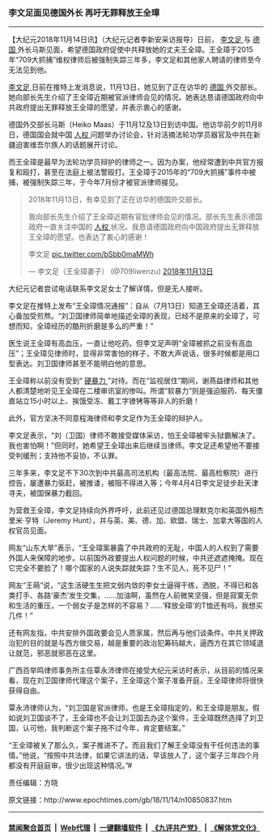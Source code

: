 ### 李文足面见德国外长 再吁无罪释放王全璋
------------------------

<p>
 【大纪元2018年11月14日讯】（大纪元记者李新安采访报导）日前，
 <a href="http://www.epochtimes.com/gb/tag/%E6%9D%8E%E6%96%87%E8%B6%B3.html">
  李文足
 </a>
 与
 <a href="http://www.epochtimes.com/gb/tag/%E5%BE%B7%E5%9B%BD.html">
  德国
 </a>
 外长马斯见面，希望德国政府促使中共释放她的丈夫王全璋。王全璋于2015年“709大抓捕”维权律师后被强制失踪三年多，李文足和其他家人聘请的律师至今无法见到他。
</p>
<p>
 <a href="http://www.epochtimes.com/gb/tag/%E6%9D%8E%E6%96%87%E8%B6%B3.html">
  李文足
 </a>
 日前在推特上发消息说，11月13日，她见到了正在访华的
 <a href="http://www.epochtimes.com/gb/tag/%E5%BE%B7%E5%9B%BD.html">
  德国
 </a>
 外交部长。她向部长先生介绍了王全璋近期被官派律师会见的情况。她表达恳请德国政府向中共政府提出无罪释放王全璋的愿望，并表示衷心的感谢。
</p>
<p>
 德国外交部长马斯（Heiko Maas）于11月12及13日到访中国。他访华前夕的11月8日，德国国会就中国
 <a href="http://www.epochtimes.com/gb/tag/%E4%BA%BA%E6%9D%83.html">
  人权
 </a>
 问题举办讨论会，针对活摘法轮功学员器官及中共在新疆迫害维吾尔族人的话题展开讨论。
</p>
<p>
 而王全璋是最早为法轮功学员辩护的律师之一。因为办案，他经常遭到中共官方报复和殴打，甚至在法庭上被法警殴打。王全璋于2015年的“709大抓捕”事件中被捕，被强制失踪三年，于今年7月份才被官派律师接见。
</p>
<p>
</p>
<blockquote class="twitter-tweet" data-lang="zh-cn">
 <p dir="ltr" lang="zh">
  2018年11月13日，有幸见到了正在访华的德国外交部长。
 </p>
 <p>
  我向部长先生介绍了王全璋近期有官批律师会见的情况。部长先生表示德国政府一直关注中国的
  <a href="http://www.epochtimes.com/gb/tag/%E4%BA%BA%E6%9D%83.html">
   人权
  </a>
  状况。我恳请德国政府向中国政府提出无罪释放王全璋的愿望。也表达了衷心的感谢！
 </p>
 <p>
  李文足
  <a href="https://t.co/bSbb0maMWh">
   pic.twitter.com/bSbb0maMWh
  </a>
 </p>
 <p>
  — 李文足（王全璋妻子） (@709liwenzu)
  <a href="https://twitter.com/709liwenzu/status/1062295707976052737?ref_src=twsrc%5Etfw">
   2018年11月13日
  </a>
 </p>
</blockquote>
<p>
 <p>
  大纪元记者尝试电话联系李文足女士了解详情，但是无人接听。
 </p>
 <p>
  李文足在推特上发布“王全璋情况通报”：自从（7月13日）知道王全璋还活着，其心备加受煎熬。“刘卫国律师简单地描述全璋的表现，已经不是原来的全璋了，可想而知，全璋经历的酷刑折磨是多么的严重！”
 </p>
 <p>
  医生说王全璋有高血压，一直让他吃药。但李文足声明“全璋被抓之前没有高血压”；王全璋见律师时，显得非常害怕的样子，不敢大声说话，很多时候都是用口型表达。刘卫国律师甚至不能明白他的意思。
 </p>
 <p>
  王全璋称以前没有受到“
  <a href="http://www.epochtimes.com/gb/tag/%E7%A1%AC%E6%9A%B4%E5%8A%9B.html">
   硬暴力
  </a>
  ”对待。而在“监视居住”期间，谢燕益律师和其他人都清楚地听见王全璋在二楼审讯室的惨叫。所谓“软暴力”则是强迫服药、每天僵直站立15小时以上、挨饿受冻、戴工字镣铐等等非人的折磨！
 </p>
 <p>
  此外，官方坚决不同意程海律师和李文足作为王全璋的辩护人。
 </p>
 <p>
  李文足表示，“刘（卫国）律师不敢接受媒体采访，怕王全璋被牢头狱霸解决了。我也害怕啊！”但同时，她希望王全璋出来后继续当律师。李文足还希望他不要接受判缓刑；支持他不妥协，不认罪。
 </p>
 <p>
  三年多来，李文足不下30次到中共最高司法机构（最高法院、最高检察院）进行控告，屡遭暴力驱赶，被推诿，被阻不得进入等；今年4月4日李文足徒步赴天津寻夫，被国保暴力截回。
 </p>
 <p>
  为营救王全璋，李文足持续向外界呼吁，此前还见过德国总理默克尔和英国外相杰里米·亨特（Jeremy Hunt），并与英、美、德、加、欧盟、瑞士、加拿大等国的人权官员见面。
 </p>
 <p>
  网友“山东大旱”表示，“王全璋案暴露了中共政府的无耻，中国人的人权到了需要外国人来保障的地步。以前国外政要提出人权问题的时候，中共还遮遮掩掩。现在它完全不要脸了！哪个国家的人说失踪就失踪？生不见人，死不见尸！”
 </p>
 <p>
  网友“王萌”说，“这生活硬生生把文弱内敛的李女士逼得干练，洒脱，不得已和各类打手、各路‘豪杰’发生交集，……加油啊，虽然在人前微笑坚强，但是寂寞无奈和生活的重压，一个弱女子是怎样的不容易？……‘释放全璋’的T恤还有吗，我想买几件！”
 </p>
 <p>
  还有网友指，中共安排外国政要会见人质家属，然后再与他们谈条件。中共关押政治犯的目的就是与西方做交易，越是重要的政治犯筹码越大，逼西方在其它领域退让就范，邪恶就邪恶在这里。
 </p>
 <p>
  广西百举鸣律师事务所主任覃永沛律师在接受大纪元采访时表示，从目前的情况来看，现在刘卫国律师代理这个案子，王全璋这个案子准备开庭，王全璋律师将很快获得自由。
 </p>
 <p>
  覃永沛律师认为，“刘卫国是官派律师，也是王全璋指定的，和王全璋是朋友。假如说刘卫国谈不了，王全璋也不会让刘卫国去办这个案件，王全璋既然选择了刘卫国，认可他，我判断这个案子拖不过今年，肯定要结案。”
 </p>
 <p>
  “王全璋被关了那么久，案子推进不了。而且我们了解王全璋没有干任何违法的事情。”他说，“按照中共法律，如果它讲法的话，早该放人了，这个案子三年四个月都没有开庭庭审，很少出现这种情况。”#
 </p>
 <p>
  责任编辑：方晓
 </p>
</p>
原文链接：http://www.epochtimes.com/gb/18/11/14/n10850837.htm


------------------------
#### [禁闻聚合首页](https://github.com/gfw-breaker/banned-news/blob/master/README.md) &nbsp;|&nbsp; [Web代理](https://github.com/gfw-breaker/open-proxy/blob/master/README.md) &nbsp;|&nbsp; [一键翻墙软件](https://github.com/gfw-breaker/nogfw/blob/master/README.md) &nbsp;|&nbsp; [《九评共产党》](https://github.com/gfw-breaker/9ping.md/blob/master/README.md#九评之一评共产党是什么) &nbsp;|&nbsp; [《解体党文化》](https://github.com/gfw-breaker/jtdwh.md/blob/master/README.md#绪论)